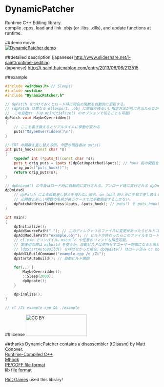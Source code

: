 DynamicPatcher
================
Runtime C++ Editing library.  
compile .cpps, load and link .objs (or .libs, .dlls), and update functions at runtime.  

##demo movie  
[![DynamicPatcher demo](http://img.youtube.com/vi/rL1LZjrhJbw/0.jpg)](http://www.youtube.com/watch?v=rL1LZjrhJbw)


##detailed description
(japanese) http://www.slideshare.net/i-saint/runtime-cediting  
(japanese) http://i-saint.hatenablog.com/entry/2013/06/06/212515  

##example
```c++
#include <windows.h> // Sleep()
#include <cstdio>
#include "DynamicPatcher.h"

// dpPatch をつけておくとロード時に同名の関数を自動的に更新する。
// (dpPatch は単なる dllexport。.obj に情報が残るいい指定方法が他に見当たらなかったので仕方なく…。
//  この自動ロードは dpInitialize() のオプションで切ることも可能)
dpPatch void MaybeOverridden()
{
    // ここを書き換えるとリアルタイムに挙動が変わる
    puts("MaybeOverridden()\n");
}

// CRT の関数を差し替える例。今回の犠牲者は puts()
int puts_hook(const char *s)
{
    typedef int (*puts_t)(const char *s);
    puts_t orig_puts = (puts_t)dpGetUnpatched(&puts); // hook 前の関数を取得
    orig_puts("puts_hook()");
    return orig_puts(s);
}

// dpOnLoad() の中身はロード時に自動的に実行される。アンロード時に実行される dpOnUnload() も記述可能
dpOnLoad(
    // dpPatch による自動差し替えを使わない場合、on load 時とかに手動で差し替える必要がある。
    // 元関数と新しい関数の名前が違うケースでは手動指定するしかない。
    dpPatchAddressToAddress(&puts, &puts_hook); // puts() を puts_hook() に差し替える
)

int main()
{
    dpInitialize();
    dpAddSourcePath("."); // このディレクトリのファイルに変更があったらビルドコマンドを呼ぶ
    dpAddModulePath("example.obj"); // ビルドが終わったらこのファイルをロードする
    // cl.exe でコンパイル。msbuild や任意のコマンドも指定可能。
    // 実運用の際は msbuild を使うか、自動ビルドは使用せすユーザー制御になると思われる。
    // (dpStartAutoBuild() を呼ばなかった場合、dpUpdate() はロード済み or module path にあるモジュールに更新があればそれをリロードする)
    dpAddCLBuildCommand("example.cpp /c /Zi");
    dpStartAutoBuild(); // 自動ビルド開始

    for(;;) {
        MaybeOverridden();
        ::Sleep(2000);
        dpUpdate();
    }

    dpFinalize();
}

// cl /Zi example.cpp && ./example
```

##license
<img src="http://mirrors.creativecommons.org/presskit/buttons/88x31/png/by.png" alt="CC BY" width="200" height="70" />

##thanks
DynamicPatcher contains a disassembler (tDisasm) by Matt Conover.  
[Runtime-Compiled C++](http://runtimecompiledcplusplus.blogspot.com/)  
[Mhook](http://codefromthe70s.org/mhook23.aspx)  
[PE/COFF file format](http://www.skyfree.org/linux/references/coff.pdf)  
[lib file format](http://hp.vector.co.jp/authors/VA050396/tech_04.html)  
  
[Riot Games](http://www.riotgames.com/) used this library!  
